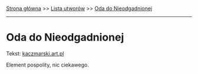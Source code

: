 [Strona główna](../index.md) >> [Lista utworów](../list.md) >> [Oda do Nieodgadnionej](375.md)

---

# Oda do Nieodgadnionej

Tekst: [kaczmarski.art.pl](https://www.kaczmarski.art.pl/tworczosc/wiersze/oda-do-nieodgadnionej/)

Element pospolity, nic ciekawego.